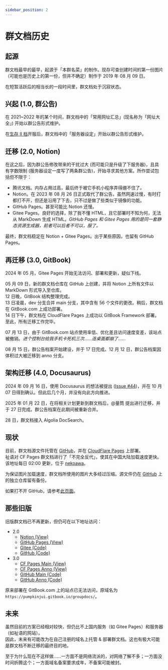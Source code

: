 ```yaml
---
sidebar_position: 2
---
```


# 群文档历史

## 起源

群文档最早的最早，起源于「本群名菜」的制作。现存可查创建时间的第一份图片（可能也是历史上的第一份，但并不确定）制作于 2019 年 08 月 09 日。

在短暂活跃后的相当长的一段时间里，群文档处于沉寂状态。

## 兴起 (1.0, 群公告)

在 2021~2022 年的某个时间，群文档中的「常用网址汇总」(现名称为「网址大全」) 开始以群公告形式维护。

在[生存 II 档](../servers/SurvivalIII/summary#历史)开服后，群文档中的「服务器设定」开始以群公告形式维护。

## 迁移 (2.0, Notion)

在这之后，因为群公告修改带来的干扰过大 (而可能只是升级了下服务器)，且具有字数限制 (服务器设定一度写了两条群公告)，开始寻求其他方案。所作尝试包括但不限于：

- 腾讯文档。内存占用过高，最后终于被它手机小程序弄得绷不住了。
- Notion。在 2023 年 08 月 26 日正式取代了群公告。虽然网速过慢，有时打都打不开，但还是沿用了下去，只不过是做了些类似于镜像的功能。
- GitHub Pages。甚至可能比 Notion 还慢。
- Gitee Pages。良好的选择，除了我不懂 HTML，且它部署时不知为何，无法从 MarkDown 生成 HTML。*GitHub Pages 和 Gitee Pages 用的是同一套静态资源生成器，前者可以后者不可以，服了。*

最终，群文档稳定在 Notion + Gitee Pages。出于某些原因，也留有 GitHub Pages。

## 再迁移 (3.0, GitBook)

2024 年 05 月，Gitee Pages 开始无法访问、部署和更新，疑似下线。

05 月 09 日，新的群文档仓库在 GitHub 上创建，并将 Notion 上所有文件以 MarkDown 形式导入至仓库。  
12 日晚，GitBook 结构整理完成。  
13 日凌晨，dev 分支合并 main 分支，其中含有 56 个文件的更改。稍后，群文档在 GitBook.com 上成功部署。  
14 日下午，群文档在 CloudFlare Pages 上成功以 GitBook Framework 部署。至此，所有迁移工作完毕。

07 月 13 日，由于 GitBook.com 站点使用率低、优化差且访问速度变差，该站点被撤销。*进个控制台给我手机卡死机三次……连桌面都崩了……*

08 月 15 日，群公告档案开始建设，并于 17 日完成。12 月 12 日，群公告档案因体积过大被迁移到 anno 分支。

## 架构迁移 (4.0, Docusaurus)

2024 年 09 月 16 日，使用 Docusaurus 的想法被提出 ([Issue #44](https://github.com/PumpkinJui/groupdocs/issues/44))，并在 10 月 07 日得到确认。但此后几个月，并没有向此方向推进。

2025 年 01 月 22 日，在将相关计划更新到群文档后，@量筒 提出进行迁移，并于 27 日完成。群公告档案在此期间被重新合并。

28 日，群文档接入 Algolia DocSearch。

## 现状

目前，群文档源文件托管在 [GitHub](https://github.com/PumpkinJui/groupdocs)，并在 [CloudFlare Pages](https://groupdocs.pages.dev/) 上部署。  
祉语对 CF Pages 群文档进行了「不完全反代」，使其在中国大陆加载速度更快。该地址每日 02:00 更新，位于 [nekoawa](https://docs.nekoawa.com)。

为保证图片加载速度，群文档所使用的图片大多经过压缩。源文件仍在 [GitHub](https://github.com/PumpkinJui/groupdocs-images) 上的独立仓库留有备份。

如果打不开 GitHub，请参考[此页面](../tools/howto/access_github)。

## 那些旧版

旧版群文档已不再更新，但仍可在以下地址访问：

- 2.0
  - [Notion (View)](https://pumpkinjui.notion.site/3196cdb181cd4c609a0ddf76d27cb9f9)
  - [GitHub Pages (View)](https://pumpkinjui.github.io/groupdocs-legacy)
  - [Gitee (Code)](https://gitee.com/pumpkinjui/groupdocs-legacy)
  - [GitHub (Code)](https://github.com/PumpkinJui/groupdocs-legacy)
- 3.0
  - [CF Pages Main (View)](https://legacy-main.groupdocs.pages.dev/)
  - [CF Pages Anno (View)](https://legacy-anno.groupdocs.pages.dev/)
  - [GitHub Main (Code)](https://github.com/PumpkinJui/groupdocs/tree/legacy_main)
  - [GitHub Anno (Code)](https://github.com/PumpkinJui/groupdocs/tree/legacy_anno)

原来部署在 GitBook.com 上的站点已无法访问，原域名为 `https://pumpkinjui.gitbook.io/groupdocs/`。

## 未来

虽然目前的方案已经相对较快，但仍比不上国内服务（如 Gitee Pages）和服务器（如祉语的网站）。  
因此，未来有可能改为在自己注册的域名上托管 & 部署群文档。这也有极大可能是群文档不断迁移的最终目的地。

至于为什么现在不这样做……一方面不是网络流派的，对网络了解不多；一方面没时间折腾这个；一方面域名备案要求成年，不备案可能被封。
